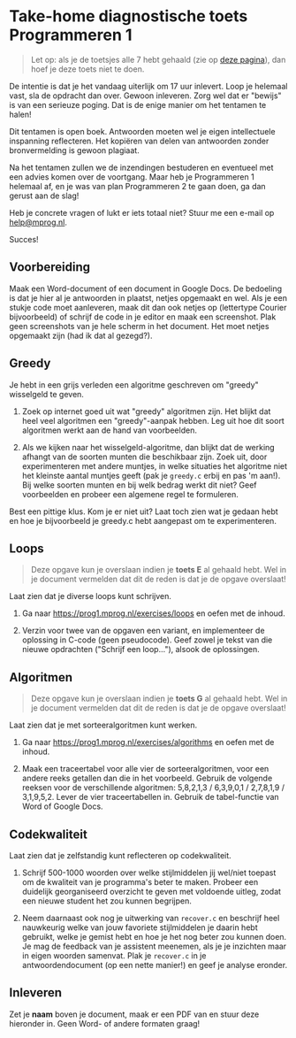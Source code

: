 # Take-home diagnostische toets Programmeren 1

> Let op: als je de toetsjes alle 7 hebt gehaald (zie op [deze pagina](https://prog1.mprog.nl/submissions)), dan hoef je deze toets niet te doen.

De intentie is dat je het vandaag uiterlijk om 17 uur inlevert. Loop je helemaal vast, sla de opdracht dan over. Gewoon inleveren. Zorg wel dat er "bewijs" is van een serieuze poging. Dat is de enige manier om het tentamen te halen!

Dit tentamen is open boek. Antwoorden moeten wel je eigen intellectuele inspanning reflecteren. Het kopiëren van delen van antwoorden zonder bronvermelding is gewoon plagiaat.

Na het tentamen zullen we de inzendingen bestuderen en eventueel met een advies komen over de voortgang. Maar heb je Programmeren 1 helemaal af, en je was van plan Programmeren 2 te gaan doen, ga dan gerust aan de slag!

Heb je concrete vragen of lukt er iets totaal niet? Stuur me een e-mail op <help@mprog.nl>.

Succes!


## Voorbereiding

Maak een Word-document of een document in Google Docs. De bedoeling is dat je hier al je antwoorden in plaatst, netjes opgemaakt en wel. Als je een stukje code moet aanleveren, maak dit dan ook netjes op (lettertype Courier bijvoorbeeld) of schrijf de code in je editor en maak een screenshot. Plak geen screenshots van je hele scherm in het document. Het moet netjes opgemaakt zijn (had ik dat al gezegd?).


## Greedy

Je hebt in een grijs verleden een algoritme geschreven om "greedy" wisselgeld te geven.

1. Zoek op internet goed uit wat "greedy" algoritmen zijn. Het blijkt dat heel veel algoritmen een "greedy"-aanpak hebben. Leg uit hoe dit soort algoritmen werkt aan de hand van voorbeelden.

2. Als we kijken naar het wisselgeld-algoritme, dan blijkt dat de werking afhangt van de soorten munten die beschikbaar zijn. Zoek uit, door experimenteren met andere muntjes, in welke situaties het algoritme niet het kleinste aantal muntjes geeft  (pak je `greedy.c` erbij en pas 'm aan!). Bij welke soorten munten en bij welk bedrag werkt dit niet? Geef voorbeelden en probeer een algemene regel te formuleren.

Best een pittige klus. Kom je er niet uit? Laat toch zien wat je gedaan hebt en hoe je bijvoorbeeld je greedy.c hebt aangepast om te experimenteren.


## Loops

> Deze opgave kun je overslaan indien je **toets E** al gehaald hebt. Wel in je document vermelden dat dit de reden is dat je de opgave overslaat!

Laat zien dat je diverse loops kunt schrijven. 

1. Ga naar <https://prog1.mprog.nl/exercises/loops> en oefen met de inhoud.

2. Verzin voor twee van de opgaven een variant, en implementeer de oplossing in C-code (geen pseudocode). Geef zowel je tekst van die nieuwe opdrachten ("Schrijf een loop..."), alsook de oplossingen.


## Algoritmen

> Deze opgave kun je overslaan indien je **toets G** al gehaald hebt. Wel in je document vermelden dat dit de reden is dat je de opgave overslaat!

Laat zien dat je met sorteeralgoritmen kunt werken.

1. Ga naar <https://prog1.mprog.nl/exercises/algorithms> en oefen met de inhoud.

2. Maak een traceertabel voor alle vier de sorteeralgoritmen, voor een andere reeks getallen dan die in het voorbeeld. Gebruik de volgende reeksen voor de verschillende algoritmen: 5,8,2,1,3 / 6,3,9,0,1 / 2,7,8,1,9 / 3,1,9,5,2. Lever de vier traceertabellen in. Gebruik de tabel-functie van Word of Google Docs.


## Codekwaliteit

Laat zien dat je zelfstandig kunt reflecteren op codekwaliteit. 

1. Schrijf 500-1000 woorden over welke stijlmiddelen jij wel/niet toepast om de kwaliteit van je programma's beter te maken. Probeer een duidelijk georganiseerd overzicht te geven met voldoende uitleg, zodat een nieuwe student het zou kunnen begrijpen.

2. Neem daarnaast ook nog je uitwerking van `recover.c` en beschrijf heel nauwkeurig welke van jouw favoriete stijlmiddelen je daarin hebt gebruikt, welke je gemist hebt en hoe je het nog beter zou kunnen doen. Je mag de feedback van je assistent meenemen, als je je inzichten maar in eigen woorden samenvat.	Plak je `recover.c` in je antwoordendocument (op een nette manier!) en geef je analyse eronder.


## Inleveren

Zet je **naam** boven je document, maak er een PDF van en stuur deze hieronder in. Geen Word- of andere formaten graag!
